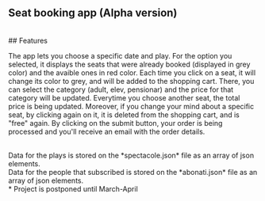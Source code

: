 ## Seat booking app (Alpha version)

<br>
## Features

The app lets you choose a specific date and play. For the option you selected, it displays the seats that were already booked (displayed in grey color) and the avaible ones in red color. Each time you click on a seat, it will change its color to grey, and will be added to the shopping cart. There, you can select the category (adult, elev, pensionar) and the price for that category will be updated. Everytime you choose another seat, the total price is being updated. Moreover, if you change your mind about a specific seat, by clicking again on it, it is deleted from the shopping cart, and is "free" again. By clicking on the submit button, your order is being processed and you'll receive an email with the order details.

<br>
Data for the plays is stored on the *spectacole.json* file as an array of json elements.
<br>
Data for the people that subscribed is stored on the *abonati.json* file as an array of json elements.
<br>
* Project is postponed until March-April
